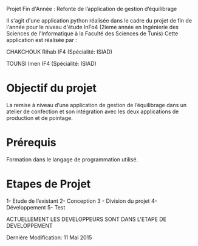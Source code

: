 Projet Fin d'Année : Refonte de l’application de gestion d’équilibrage

Il s'agit d'une application python réalisée dans le cadre du projet de fin de l'année pour le niveau d'étude InFo4 (2ieme année en Ingénierie des Sciences de l'Informatique à la Faculté des Sciences de Tunis)
Cette application est réalisée par :

CHAKCHOUK Rihab IF4 (Spécialité: ISIAD)

TOUNSI Imen     IF4 (Spécialité: ISIAD)

Objectif du projet
======================
La remise à niveau d’une application de gestion de l’équilibrage dans un atelier de confection et son
intégration avec les deux applications de production et de pointage.

Prérequis
======================
Formation dans le langage de programmation utilisé.

Etapes de Projet
======================
1- Etude de l’existant
2- Conception
3 - Division du projet
4- Développement
5- Test

ACTUELLEMENT LES DEVELOPPEURS SONT DANS L'ETAPE DE DEVELOPPEMENT

Dernière Modification: 11 Mai 2015
